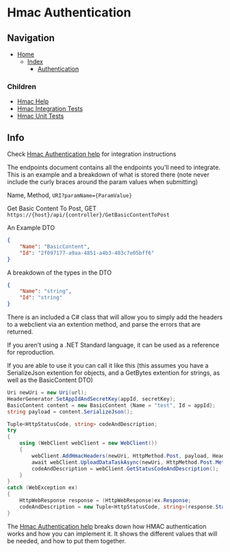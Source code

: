 # Hmac Authentication

## Navigation

* [Home](/README.md)
	* [Index](/docs/Index.md)
		* [Authentication](/src/Authentication/README.md)

### Children

* [Hmac Help](/src/Authentication/Hmac/API%20Integration%20Help/HMAC%20Authentication%20Help.md)
* [Hmac Integration Tests](/src/AuthenticationIntegrationsTests/Hmac/README.md)
* [Hmac Unit Tests](/src/AuthenticationUnitTests/Hmac/README.md)

## Info

Check [Hmac Authentication help](/src/Authentication/Hmac/API%20Integration%20Help/HMAC%20Authentication%20Help.md) for integration instructions

The endpoints document contains all the endpoints you'll need to integrate.
This is an example and a breakdown of what is stored there (note never include the curly braces around the param values when submitting)

Name, Method, `URI?paramName={ParamValue}`

Get Basic Content To Post, GET `https://{host}/api/{controller}/GetBasicContentToPost`

An Example DTO

```json
{
	"Name": "BasicContent",
	"Id": "2f097177-a9aa-4851-a4b3-403c7e05bff6"
}
```

A breakdown of the types in the DTO

```json
{
	"Name": "string",
	"Id": "string"
}
```

There is an included a C# class that will allow you to simply add the headers to a webclient via an extention method, and parse the errors that are returned.

If you aren't using a .NET Standard language, it can be used as a reference for reproduction.

If you are able to use it you can call it like this (this assumes you have a SerializeJson extention for objects, and a GetBytes extention for strings, as well as the BasicContent DTO)

```csharp
Uri newUri = new Uri(url);
HeaderGenerator.SetAppIdAndSecretKey(appId, secretKey);
BasicContent content = new BasicContent {Name = "test", Id = appId};
string payload = content.SerializeJson();

Tuple<HttpStatusCode, string> codeAndDescription;
try
{
	using (WebClient webClient = new WebClient())
	{
		webClient.AddHmacHeaders(newUri, HttpMethod.Post, payload, HeaderGenerator);
		await webClient.UploadDataTaskAsync(newUri, HttpMethod.Post.Method, payload.GetBytes());
		codeAndDescription = webClient.GetStatusCodeAndDescription();
	}
}
catch (WebException ex)
{
	HttpWebResponse response = (HttpWebResponse)ex.Response;
	codeAndDescription = new Tuple<HttpStatusCode, string>(response.StatusCode, response.StatusDescription);
}
```

The [Hmac Authentication help](/src/Authentication/Hmac/API%20Integration%20Help/HMAC%20Authentication%20Help.md) breaks down how HMAC authentication works and how you can implement it. It shows the different values that will be needed, and how to put them together.